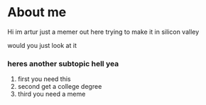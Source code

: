 # About me
Hi im artur just a memer out here trying to make it in silicon valley

would you just look at it

### heres another subtopic hell yea
1. first you need this
2. second get a college degree
3. third you need a meme